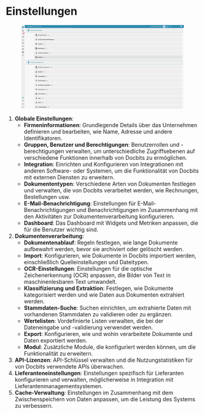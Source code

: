 # Einstellungen

<figure><img src="../../.gitbook/assets/iScreen Shoter - Google Chrome - 250213143900.jpg" alt=""><figcaption></figcaption></figure>

1. &#x20;**Globale Einstellungen**:
   * **Firmeninformationen**: Grundlegende Details über das Unternehmen definieren und bearbeiten, wie Name, Adresse und andere Identifikatoren.
   * **Gruppen, Benutzer und Berechtigungen**: Benutzerrollen und -berechtigungen verwalten, um unterschiedliche Zugriffsebenen auf verschiedene Funktionen innerhalb von Docbits zu ermöglichen.
   * **Integration**: Einrichten und Konfigurieren von Integrationen mit anderen Software- oder Systemen, um die Funktionalität von Docbits mit externen Diensten zu erweitern.
   * **Dokumententypen**: Verschiedene Arten von Dokumenten festlegen und verwalten, die von Docbits verarbeitet werden, wie Rechnungen, Bestellungen usw.
   * **E-Mail-Benachrichtigung**: Einstellungen für E-Mail-Benachrichtigungen und Benachrichtigungen im Zusammenhang mit den Aktivitäten zur Dokumentenverarbeitung konfigurieren.
   * **Dashboard**: Das Dashboard mit Widgets und Metriken anpassen, die für die Benutzer wichtig sind.
2. **Dokumentenverarbeitung**:
   * **Dokumentenablauf**: Regeln festlegen, wie lange Dokumente aufbewahrt werden, bevor sie archiviert oder gelöscht werden.
   * **Import**: Konfigurieren, wie Dokumente in Docbits importiert werden, einschließlich Quelleinstellungen und Dateitypen.
   * **OCR-Einstellungen**: Einstellungen für die optische Zeichenerkennung (OCR) anpassen, die Bilder von Text in maschinenlesbaren Text umwandelt.
   * **Klassifizierung und Extraktion**: Festlegen, wie Dokumente kategorisiert werden und wie Daten aus Dokumenten extrahiert werden.
   * **Stammdaten-Suche**: Suchen einrichten, um extrahierte Daten mit vorhandenen Stammdaten zu validieren oder zu ergänzen.
   * **Wertelisten**: Vordefinierte Listen verwalten, die bei der Dateneingabe und -validierung verwendet werden.
   * **Export**: Konfigurieren, wie und wohin verarbeitete Dokumente und Daten exportiert werden.
   * **Modul**: Zusätzliche Module, die konfiguriert werden können, um die Funktionalität zu erweitern.
3. **API-Lizenzen**: API-Schlüssel verwalten und die Nutzungstatistiken für von Docbits verwendete APIs überwachen.
4. **Lieferanteneinstellungen**: Einstellungen spezifisch für Lieferanten konfigurieren und verwalten, möglicherweise in Integration mit Lieferantenmanagementsystemen.
5. **Cache-Verwaltung**: Einstellungen im Zusammenhang mit dem Zwischenspeichern von Daten anpassen, um die Leistung des Systems zu verbessern.
